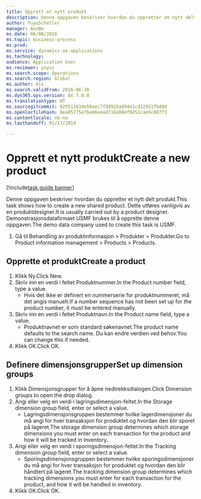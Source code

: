 ```yaml
--- 
title: Opprett et nytt produkt
description: Denne oppgaven beskriver hvordan du oppretter et nytt delt produkt.
author: YuyuScheller
manager: AnnBe
ms.date: 06/08/2016
ms.topic: business-process
ms.prod: 
ms.service: dynamics-ax-applications
ms.technology: 
audience: Application User
ms.reviewer: yuyus
ms.search.scope: Operations
ms.search.region: Global
ms.author: bis
ms.search.validFrom: 2016-06-30
ms.dyn365.ops.version: AX 7.0.0
ms.translationtype: HT
ms.sourcegitcommit: 029511634e56aec7fdd91bad9441cd12951fbd8d
ms.openlocfilehash: 0ea85775e7be86eead716e88ef9d51cae9c007f3
ms.contentlocale: nb-no
ms.lasthandoff: 01/17/2018

---
```

# <a name="create-a-new-product"></a><span data-ttu-id="fd3b9-103">Opprett et nytt produkt</span><span class="sxs-lookup"><span data-stu-id="fd3b9-103">Create a new product</span></span>

[!include[task guide banner](../../includes/task-guide-banner.md)]

<span data-ttu-id="fd3b9-104">Denne oppgaven beskriver hvordan du oppretter et nytt delt produkt.</span><span class="sxs-lookup"><span data-stu-id="fd3b9-104">This task shows how to create a new shared product.</span></span> <span data-ttu-id="fd3b9-105">Dette utføres vanligvis av en produktdesigner.</span><span class="sxs-lookup"><span data-stu-id="fd3b9-105">It is usually carried out by a product designer.</span></span> <span data-ttu-id="fd3b9-106">Demonstrasjonsdatafirmaet USMF brukes til å opprette denne oppgaven.</span><span class="sxs-lookup"><span data-stu-id="fd3b9-106">The demo data company used to create this task is USMF.</span></span>

1. <span data-ttu-id="fd3b9-107">Gå til Behandling av produktinformasjon > Produkter > Produkter.</span><span class="sxs-lookup"><span data-stu-id="fd3b9-107">Go to Product information management > Products > Products.</span></span>

## <a name="create-a-product"></a><span data-ttu-id="fd3b9-108">Opprette et produkt</span><span class="sxs-lookup"><span data-stu-id="fd3b9-108">Create a product</span></span>
1. <span data-ttu-id="fd3b9-109">Klikk Ny.</span><span class="sxs-lookup"><span data-stu-id="fd3b9-109">Click New.</span></span>
2. <span data-ttu-id="fd3b9-110">Skriv inn en verdi i feltet Produktnummer.</span><span class="sxs-lookup"><span data-stu-id="fd3b9-110">In the Product number field, type a value.</span></span>
    * <span data-ttu-id="fd3b9-111">Hvis det ikke er definert en nummerserie for produktnummeret, må det angis manuelt.</span><span class="sxs-lookup"><span data-stu-id="fd3b9-111">If a number sequence has not been set up for the product number, it must be entered manually.</span></span>  
3. <span data-ttu-id="fd3b9-112">Skriv inn en verdi i feltet Produktnavn.</span><span class="sxs-lookup"><span data-stu-id="fd3b9-112">In the Product name field, type a value.</span></span>
    * <span data-ttu-id="fd3b9-113">Produktnavnet er som standard søkenavnet.</span><span class="sxs-lookup"><span data-stu-id="fd3b9-113">The product name defaults to the search name.</span></span> <span data-ttu-id="fd3b9-114">Du kan endre verdien ved behov.</span><span class="sxs-lookup"><span data-stu-id="fd3b9-114">You can change this if needed.</span></span>  
4. <span data-ttu-id="fd3b9-115">Klikk OK.</span><span class="sxs-lookup"><span data-stu-id="fd3b9-115">Click OK.</span></span>

## <a name="set-up-dimension-groups"></a><span data-ttu-id="fd3b9-116">Definere dimensjonsgrupper</span><span class="sxs-lookup"><span data-stu-id="fd3b9-116">Set up dimension groups</span></span>
1. <span data-ttu-id="fd3b9-117">Klikk Dimensjonsgrupper for å åpne nedtrekksdialogen.</span><span class="sxs-lookup"><span data-stu-id="fd3b9-117">Click Dimension groups to open the drop dialog.</span></span>
2. <span data-ttu-id="fd3b9-118">Angi eller velg en verdi i lagringsdimensjon-feltet.</span><span class="sxs-lookup"><span data-stu-id="fd3b9-118">In the Storage dimension group field, enter or select a value.</span></span>
    * <span data-ttu-id="fd3b9-119">Lagringsdimensjonsgruppen bestemmer hvilke lagerdimensjoner du må angi for hver transaksjon for produktet og hvordan den blir sporet på lageret.</span><span class="sxs-lookup"><span data-stu-id="fd3b9-119">The storage dimension group determines which storage dimensions you must enter on each transaction for the product and how it will be tracked in inventory.</span></span>  
3. <span data-ttu-id="fd3b9-120">Angi eller velg en verdi i sporingsdimensjon-feltet.</span><span class="sxs-lookup"><span data-stu-id="fd3b9-120">In the Tracking dimension group field, enter or select a value.</span></span>
    * <span data-ttu-id="fd3b9-121">Sporingsdimensjonsgruppen bestemmer hvilke sporingsdimensjoner du må angi for hver transaksjon for produktet og hvordan den blir håndtert på lageret.</span><span class="sxs-lookup"><span data-stu-id="fd3b9-121">The tracking dimension group determines which tracking dimensions you must enter for each transaction for the product, and how it will be handled in inventory.</span></span>  
4. <span data-ttu-id="fd3b9-122">Klikk OK.</span><span class="sxs-lookup"><span data-stu-id="fd3b9-122">Click OK.</span></span>


